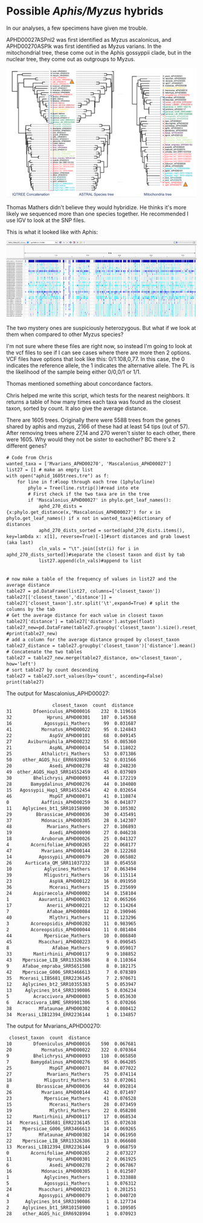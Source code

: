 # Possible *Aphis/Myzus* hybrids

In our analyses, a few specimens have given me trouble. 

APHD00027ASPnl2 was first identified as Myzus ascalonicus, and APHD00270ASPlk was first identified as Myzus varians. In the mitochondrial tree, these come out in the Aphis gossyppii clade, but in the nuclear tree, they come out as outgroups to Myzus.

![Figure of phylogenies](figs/aphis_myzus3trees.png)

Thomas Mathers didn't believe they would hybridize. He thinks it's more likely we sequenced more than one species together. He recommended I use IGV to look at the SNP files. 

This is what it looked like with Aphis:

![Figure of IGV with Aphis](figs/IGV_aphis.png)

The two mystery ones are suspiciously heterozygous. But what if we look at them when compared to other Myzus species?

I'm not sure where these files are right now, so instead I'm going to look at the vcf files to see if I can see cases where there are more then 2 options. VCF files have options that look like this: 0/1:108,0,77. In this case, the 0 indicates the reference allele, the 1 indicates the alternative allele. The PL is the likelihood of the sample being either 0/0,0/1 or 1/1.

Thomas mentioned something about concordance factors. 

Chris helped me write this script, which tests for the nearest neighbors. It returns a table of how many times each taxa was found as the closest taxon, sorted by count. It also give the average distance.

There are 1605 trees. Originally there were 5588 trees from the genes shared by aphis and myzus, 2166 of these had at least 54 tips (out of 57). After removing trees where 27,14 and 270 weren't sister to each other, there were 1605. Why would they not be sister to eachother? BC there's 2 different genes?
```
# Code from Chris
wanted_taxa = ['Mvarians_APHD00270', 'Mascalonius_APHD00027']
list27 = [] # make an empty list
with open("aphid_1605trees.tre") as f:
    for line in f:#loop through each tree (1phylo/line)
        phylo = Tree(line.rstrip())#read into ete
        # First check if the two taxa are in the tree
        if 'Mascalonius_APHD00027' in phylo.get_leaf_names():
            aphd_270_dists = {x:phylo.get_distance(x,'Mascalonius_APHD00027') for x in phylo.get_leaf_names() if x not in wanted_taxa}#dictionary of distances
            aphd_270_dists_sorted = sorted(aphd_270_dists.items(), key=lambda x: x[1], reverse=True)[-1]#sort distances and grab lowest (aka last)
            cln_vals = "\t".join([str(i) for i in aphd_270_dists_sorted])#separate the closest taxon and dist by tab
            list27.append(cln_vals)#append to list


# now make a table of the frequency of values in list27 and the average distance
table27 = pd.DataFrame(list27, columns=['closest_taxon'])
table27[['closest_taxon','distance']] = table27['closest_taxon'].str.split('\t',expand=True) # split the columns by the tab
# Get the average distance for each value in closest taxon
table27['distance'] = table27['distance'].astype(float)
table27_new=pd.DataFrame(table27.groupby('closest_taxon').size().reset_index(name='count'))
#print(table27_new)
# add a column for the average distance grouped by closest_taxon
table27_distance = table27.groupby('closest_taxon')['distance'].mean()
# Concatenate the two tables
table27 = table27_new.merge(table27_distance, on='closest_taxon', how='left')
# sort table27 by count descending
table27 = table27.sort_values(by='count', ascending=False)
print(table27)
```
The output for Mascalonius_APHD00027:
```
                 closest_taxon  count  distance
31        Dfoeniculus_APHD00016    232  0.119616
32             Hpruni_APHD00301    107  0.145368
16            Agossypii_Mathers     99  0.031687
41           Mornatus_APHD00022     95  0.124843
22              AspSV_APHD00101     68  0.049145
27      Aviburniphila_APHD00232     55  0.085360
21              AspNL_APHD00014     54  0.118022
25           Athalictri_Mathers     53  0.071386
50    other_AGOS_hic_ERR6928994     52  0.031566
20              Asedi_APHD00278     48  0.248230
49  other_AGOS_Hap3_SRR14552459     45  0.037989
30        Bhelichrysi_APHD00093     44  0.172219
28       Bamygdalinus_APHD00276     44  0.104080
15   Agossypii_Hap1_SRR14552454     42  0.032654
46              MspGT_APHD00071     41  0.110874
0            Aaffinis_APHD00259     36  0.041877
11    Aglycines_bt1_SRR10158900     30  0.105302
29         Bbrassicae_APHD00036     30  0.435491
37           Mdonacis_APHD00305     28  0.142307
48             Mvarians_Mathers     27  0.106893
19              Asedi_APHD00090     27  0.046238
18           Aruborum_APHD00026     25  0.041327
4        Acornifoliae_APHD00265     22  0.068177
47           Mvarians_APHD00144     20  0.122268
14          Agossypii_APHD00079     20  0.065802
26     Aurticata_QM_SRR11037232     18  0.054558
10            Aglycines_Mathers     17  0.063494
39            Mligustri_Mathers     16  0.115114
23              AspVA_APHD00122     16  0.091950
36              Mcerasi_Mathers     15  0.235699
24        Aspiraecola_APHD00002     14  0.158104
1           Aaurantii_APHD00023     12  0.065266
17             Anerii_APHD00221     12  0.114264
7              Afabae_APHD00084     12  0.190946
40              Mlythri_Mathers     11  0.123296
3        Acoreopsidis_APHD00202     11  0.983965
2        Acoreopsidis_APHD00044     11  0.081404
44            Mpersicae_Mathers     10  0.086840
45          Msacchari_APHD00223      9  0.090545
8                Afabae_Mathers      9  0.059017
33        Mantirhinii_APHD00117      9  0.108852
43    Mpersicae_LIB_SRR13326386      8  0.110364
9     Afabae_empraba_SRR5651508      8  0.182175
42    Mpersicae_G006_SRR3466613      7  0.078389
35   Mcerasi_LIB5681_ERR2236145      7  2.970671
12    Aglycines_bt2_SRR10355383      5  0.053947
13     Aglycines_bt4_SRR3190086      5  0.036234
5         Acraccivora_APHD00003      5  0.053630
6   Acraccivora_LBME_SRR9901306      5  0.070266
38          Mfataunae_APHD00302      4  0.080412
34  Mcerasi_LIB12394_ERR2236144      1  0.134857
```
The output for Mvarians_APHD00270:
```
 closest_taxon  count  distance
10        Dfoeniculus_APHD00016    590  0.067681
20           Mornatus_APHD00022    322  0.070364
9         Bhelichrysi_APHD00093    110  0.065850
7        Bamygdalinus_APHD00276     95  0.064205
25              MspGT_APHD00071     84  0.077022
27             Mvarians_Mathers     75  0.074114
18            Mligustri_Mathers     53  0.072061
8          Bbrassicae_APHD00036     44  0.092814
26           Mvarians_APHD00144     42  0.071497
23            Mpersicae_Mathers     41  0.076528
15              Mcerasi_Mathers     28  0.073459
19              Mlythri_Mathers     22  0.058208
12        Mantirhinii_APHD00117     17  0.068534
14   Mcerasi_LIB5681_ERR2236145     15  0.072638
21    Mpersicae_G006_SRR3466613     14  0.069265
17          Mfataunae_APHD00302     14  0.061950
22    Mpersicae_LIB_SRR13326386     13  0.066608
13  Mcerasi_LIB12394_ERR2236144      9  0.068759
0        Acornifoliae_APHD00265      2  0.073227
11             Hpruni_APHD00301      2  0.061925
6               Asedi_APHD00278      2  0.067867
16           Mdonacis_APHD00305      1  0.012507
1             Aglycines_Mathers      1  0.333888
5             Agossypii_Mathers      1  0.076312
24          Msacchari_APHD00223      1  0.201251
4           Agossypii_APHD00079      1  0.040720
3      Aglycines_bt4_SRR3190086      1  0.127734
2     Aglycines_bt1_SRR10158900      1  0.109505
28    other_AGOS_hic_ERR6928994      1  0.070923
```
